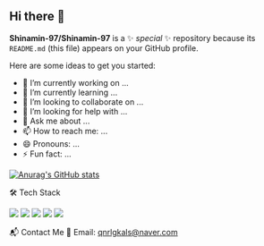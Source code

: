 ## Hi there 👋

**Shinamin-97/Shinamin-97** is a ✨ _special_ ✨ repository because its `README.md` (this file) appears on your GitHub profile.

Here are some ideas to get you started:

- 🔭 I’m currently working on ...
- 🌱 I’m currently learning ...
- 👯 I’m looking to collaborate on ...
- 🤔 I’m looking for help with ...
- 💬 Ask me about ...
- 📫 How to reach me: ...
- 😄 Pronouns: ...
- ⚡ Fun fact: ...

[![Anurag's GitHub stats](https://github-readme-stats.vercel.app/api?username=Shinamin-97)](https://github.com/anuraghazra/github-readme-stats)

🛠️ Tech Stack

<img src="https://img.shields.io/badge/spring-%236DB33F.svg?&style=for-the-badge&logo=spring&logoColor=white" /> <img src="https://img.shields.io/badge/java-%23007396.svg?&style=for-the-badge&logo=java&logoColor=white" /> <img src="https://img.shields.io/badge/react-%2361DAFB.svg?&style=for-the-badge&logo=react&logoColor=black" /> <img src="https://img.shields.io/badge/vue.js-%234FC08D.svg?&style=for-the-badge&logo=vue.js&logoColor=white" /> <img src="https://img.shields.io/badge/postgresql-%23336791.svg?&style=for-the-badge&logo=postgresql&logoColor=white" />


📬 Contact Me
📧 Email: qnrlgkals@naver.com

